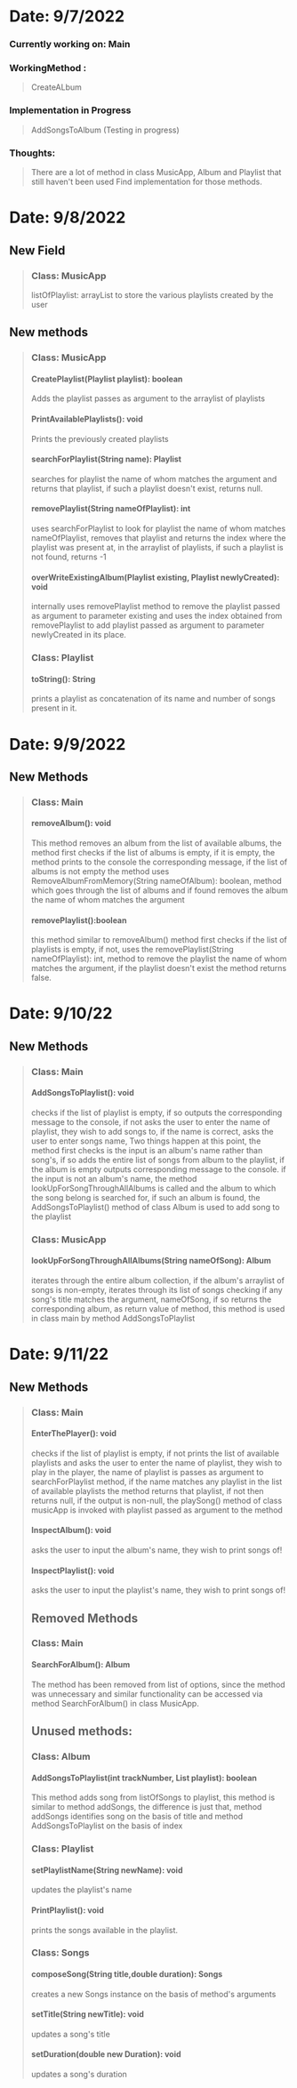 # Date: 9/7/2022
### Currently working on: Main
### WorkingMethod :
>  CreateALbum
### Implementation in Progress
> AddSongsToAlbum
> (Testing in progress)
### Thoughts:
> There are a lot of method in class MusicApp, Album and Playlist that still haven't been used
> Find implementation for those methods.

# Date: 9/8/2022
## New Field
> ### Class: MusicApp
> listOfPlaylist: arrayList to store the various playlists created by the user
## New methods
> ### Class: MusicApp
> #### CreatePlaylist(Playlist playlist): boolean
> Adds the playlist passes as argument to the arraylist of playlists
> #### PrintAvailablePlaylists(): void
> Prints the previously created playlists
> #### searchForPlaylist(String name): Playlist
> searches for playlist the name of whom matches the argument and returns that playlist, if such a
> playlist doesn't exist, returns null.
> #### removePlaylist(String nameOfPlaylist): int
> uses searchForPlaylist to look for playlist the name of whom matches nameOfPlaylist, removes 
> that playlist and returns the index where the playlist was present at, in the arraylist of playlists, 
> if such a playlist is not found, returns -1
> #### overWriteExistingAlbum(Playlist existing, Playlist newlyCreated): void
> internally uses removePlaylist method to remove the playlist passed as argument to parameter existing 
> and uses the index obtained from removePlaylist to add playlist passed as argument to parameter newlyCreated
> in its place.
> 
> ### Class: Playlist
> #### toString(): String
> prints a playlist as concatenation of its name and number of songs present in it.

# Date: 9/9/2022
## New Methods
> ### Class: Main
> #### removeAlbum(): void
> This method removes an album from the list of available albums, the method first checks if the list of albums is 
> empty, if it is empty, the method prints to the console the corresponding message, if the list of albums is not empty
> the method uses RemoveAlbumFromMemory(String nameOfAlbum): boolean, method which goes through the list of albums and 
> if found removes the album the name of whom matches the argument
> #### removePlaylist():boolean
> this method similar to removeAlbum() method first checks if the list of playlists is empty, if not, uses the 
> removePlaylist(String nameOfPlaylist): int, method to remove the playlist the name of whom matches the argument, if 
> the playlist doesn't exist the method returns false.

# Date: 9/10/22
## New Methods
> ### Class: Main
> #### AddSongsToPlaylist(): void
> checks if the list of playlist is empty, if so outputs the corresponding message to the console, if not asks the user 
> to enter the name of playlist, they wish to add songs to, if the name is correct, asks the user to enter songs name,
> Two things happen at this point, the method first checks is the input is an album's name rather than song's, if so
> adds the entire list of songs from album to the playlist, if the album is empty outputs corresponding message to the 
> console. if the input is not an album's name, the method lookUpForSongThroughAllAlbums is called and the album to which 
> the song belong is searched for, if such an album is found, the AddSongsToPlaylist() method of class Album is used to
> add song to the playlist
> ### Class: MusicApp
> #### lookUpForSongThroughAllAlbums(String nameOfSong): Album
> iterates through the entire album collection, if the album's arraylist of songs is non-empty, iterates through its 
> list of songs checking if any song's title matches the argument, nameOfSong, if so returns the corresponding album, as 
> return value of method, this method is used in class main by method AddSongsToPlaylist

# Date: 9/11/22
## New Methods
> ### Class: Main
> #### EnterThePlayer(): void
> checks if the list of playlist is empty, if not prints the list of available playlists and asks the user to enter 
> the name of playlist, they wish to play in the player, the name of playlist is passes as argument to searchForPlaylist
> method, if the name matches any playlist in the list of available playlists the method returns that playlist, if not 
> then returns null, if the output is non-null, the playSong() method of class musicApp is invoked with playlist passed
> as argument to the method
> #### InspectAlbum(): void
> asks the user to input the album's name, they wish to print songs of!
> #### InspectPlaylist(): void
> asks the user to input the playlist's name, they wish to print songs of!
> 
> ## Removed Methods
> ### Class: Main
> #### SearchForAlbum(): Album
> The method has been removed from list of options, since the method was unnecessary and similar functionality
> can be accessed via method SearchForAlbum() in class MusicApp.
> 
> ## Unused methods:
> ### Class: Album
> #### AddSongsToPlaylist(int trackNumber, List playlist): boolean
> This method adds song from listOfSongs to playlist, this method is similar to method addSongs, the difference is just 
> that, method addSongs identifies song on the basis of title and method AddSongsToPlaylist on the basis of index 
> ### Class: Playlist
> #### setPlaylistName(String newName): void
> updates the playlist's name
> #### PrintPlaylist(): void
> prints the songs available in the playlist.
> ### Class: Songs
> #### composeSong(String title,double duration): Songs
> creates a new Songs instance on the basis of method's arguments
> #### setTitle(String newTitle): void
> updates a song's title
> #### setDuration(double new Duration): void
> updates a song's duration
